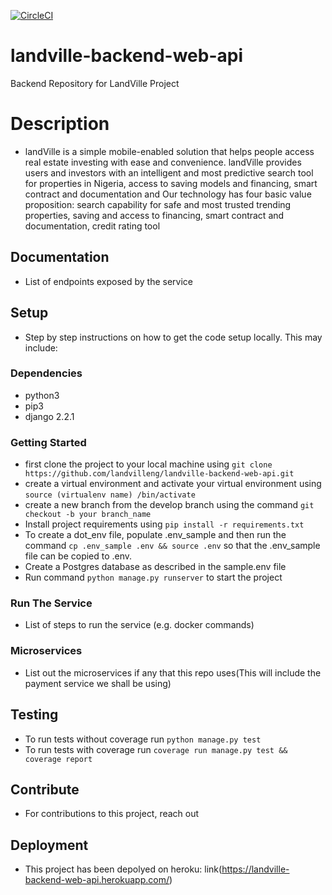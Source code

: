 [![CircleCI](https://circleci.com/gh/landvilleng/landville-backend-web-api.svg?style=svg&circle-token=0b67e7bdea3b38a5b4be3154613c500fb0ba12db)](https://circleci.com/gh/landvilleng/landville-backend-web-api)

# landville-backend-web-api

Backend Repository for LandVille Project

# Description

* landVille is a simple mobile-enabled solution that helps people access real estate investing with ease and convenience. landVille provides users and investors with an intelligent and most predictive search tool for properties in Nigeria, access to saving models and financing, smart contract and documentation and  Our technology has four basic value proposition: search capability for safe and most trusted trending properties, saving and access to financing, smart contract and documentation, credit rating tool

## Documentation

* List of endpoints exposed by the service

## Setup

* Step by step instructions on how to get the code setup locally. This may include:

### Dependencies

* python3
* pip3
* django 2.2.1

### Getting Started

* first clone the project to your local machine using  `git clone https://github.com/landvilleng/landville-backend-web-api.git`
* create a virtual environment and activate your virtual environment using `source (virtualenv name) /bin/activate`
* create a new branch from the develop branch using the command `git checkout -b your branch_name`
* Install project requirements using `pip install -r requirements.txt`
* To create a dot_env file, populate .env_sample and then run the command `cp .env_sample .env && source .env` so that the .env_sample file can be     copied to .env.  
* Create a Postgres database as described in the sample.env file
* Run command `python manage.py runserver` to start the project


### Run The Service

* List of steps to run the service (e.g. docker commands)

### Microservices

* List out the microservices if any that this repo uses(This will include the payment service we shall be using)

## Testing
* To run tests without coverage run `python manage.py test`
* To run tests with coverage run `coverage run manage.py test && coverage report`

## Contribute

* For contributions to this project, reach out

## Deployment

* This project has been depolyed on heroku:
link(https://landville-backend-web-api.herokuapp.com/)

